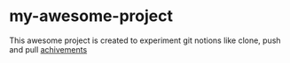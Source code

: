 # my-awesome-project
This awesome project is created to experiment git notions like clone, push and pull
[achivements](~/OneDrive/Bureau/my-awesome-project/Step5.txt)
